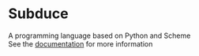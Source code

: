 # Subduce
A programming language based on Python and Scheme  
See the [documentation](https://subduce.readthedocs.io/en/latest/#) for more information
